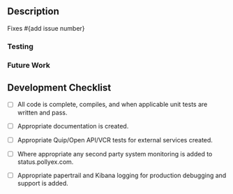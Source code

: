 ## Description
Fixes #{add issue number}

<!--
Please explain the changes you made in this PR.
- What alternatives did you consider before going with this solution?
- What other context would the reviewer need to know to evaluate this change?
- Are there tricky parts of the solution that need extra attention?
-->

### Testing
<!--
Explain one by one what functional tests you have performed on your machine.
- What automated / unit tests have you added?
- For inspiration check out this testing best practice checklist: https://pollyex.quip.com/IzfkADbFjg3Z/Testing
-->

### Future Work
<!-- If there is future work required or triggered from this PR, please include any links to that work here. All TODOs should be added into the code to cover off on this as well. -->

## Development Checklist
<!-- All tasks below must be complete for the PR to be merged. Refer to [Definition of Done](https://pollyex.quip.com/bje6AvhAdbme/Definition-of-Ready-and-Done) for further clarity. In reviewing this PR refer to our [issue flow](https://pollyex.quip.com/GMtgA8nxEv2U/PollyEx-GitHub-Flow) for guidance on what to look for. -->

- [ ] All code is complete, compiles, and when applicable unit tests are written and pass. <!-- Additional subbullets can be added here to track subtasks by indenting checkbox markdown 2 spaces -->
- [ ] Appropriate documentation is created. <!-- This can include Quip docs ([architecture proposals](https://pollyex.quip.com/folder/architecture) and diagrams), comments on the code, runbooks, etc. It should be easy for future developers/PMs to understand this change, and how to use it.-->
- [ ] Appropriate Quip/Open API/VCR tests for external services created.
- [ ] Where appropriate any second party system monitoring is added to status.pollyex.com.
- [ ] Appropriate papertrail and Kibana logging for production debugging and support is added.


